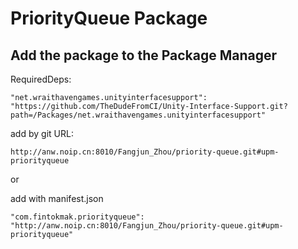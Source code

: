 # PriorityQueue Package

## Add the package to the Package Manager

RequiredDeps:

 `"net.wraithavengames.unityinterfacesupport": "https://github.com/TheDudeFromCI/Unity-Interface-Support.git?path=/Packages/net.wraithavengames.unityinterfacesupport"`

add by git URL:

`http://anw.noip.cn:8010/Fangjun_Zhou/priority-queue.git#upm-priorityqueue`

or

add with manifest.json

`"com.fintokmak.priorityqueue": "http://anw.noip.cn:8010/Fangjun_Zhou/priority-queue.git#upm-priorityqueue"`

